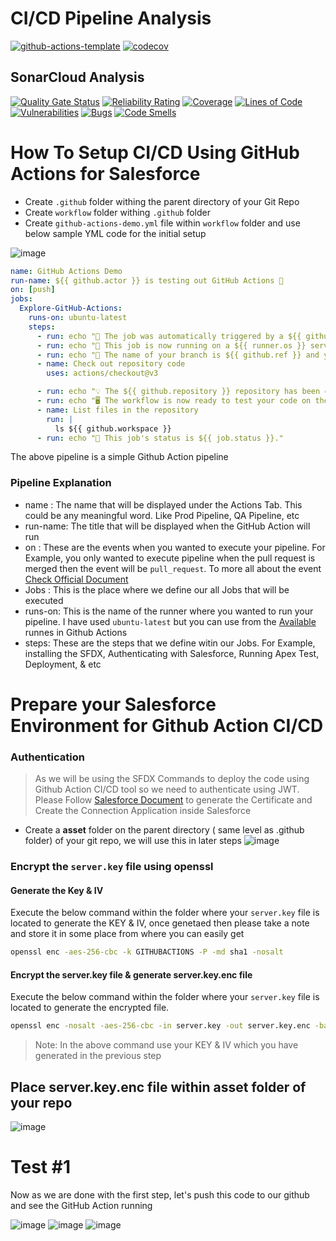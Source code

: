 # CI/CD Pipeline Analysis

[![github-actions-template](https://github.com/amitastreait/github-actions/actions/workflows/main.yml/badge.svg)](https://github.com/amitastreait/github-actions/actions/workflows/main.yml)
[![codecov](https://codecov.io/gh/amitastreait/github-actions/branch/main/graph/badge.svg?token=M4740ZWGJH)](https://codecov.io/gh/amitastreait/github-actions)

## SonarCloud Analysis

[![Quality Gate Status](https://sonarcloud.io/api/project_badges/measure?project=amitastreait_github-actions&metric=alert_status)](https://sonarcloud.io/summary/new_code?id=amitastreait_github-actions)
[![Reliability Rating](https://sonarcloud.io/api/project_badges/measure?project=amitastreait_github-actions&metric=reliability_rating)](https://sonarcloud.io/summary/new_code?id=amitastreait_github-actions)
[![Coverage](https://sonarcloud.io/api/project_badges/measure?project=amitastreait_github-actions&metric=coverage)](https://sonarcloud.io/summary/new_code?id=amitastreait_github-actions)
[![Lines of Code](https://sonarcloud.io/api/project_badges/measure?project=amitastreait_github-actions&metric=ncloc)](https://sonarcloud.io/summary/new_code?id=amitastreait_github-actions)
[![Vulnerabilities](https://sonarcloud.io/api/project_badges/measure?project=amitastreait_github-actions&metric=vulnerabilities)](https://sonarcloud.io/summary/new_code?id=amitastreait_github-actions)
[![Bugs](https://sonarcloud.io/api/project_badges/measure?project=amitastreait_github-actions&metric=bugs)](https://sonarcloud.io/summary/new_code?id=amitastreait_github-actions)
[![Code Smells](https://sonarcloud.io/api/project_badges/measure?project=amitastreait_github-actions&metric=code_smells)](https://sonarcloud.io/summary/new_code?id=amitastreait_github-actions)

# How To Setup CI/CD Using GitHub Actions for Salesforce

- Create `.github` folder withing the parent directory of your Git Repo
- Create `workflow` folder withing `.github` folder
- Create `github-actions-demo.yml` file within `workflow` folder and use below sample YML code for the initial setup

![image](https://user-images.githubusercontent.com/14299807/202864209-5b73f7b4-d2ac-4ed8-92fd-e35f41d46db6.png)

```yml
name: GitHub Actions Demo
run-name: ${{ github.actor }} is testing out GitHub Actions 🚀
on: [push]
jobs:
  Explore-GitHub-Actions:
    runs-on: ubuntu-latest
    steps:
      - run: echo "🎉 The job was automatically triggered by a ${{ github.event_name }} event."
      - run: echo "🐧 This job is now running on a ${{ runner.os }} server hosted by GitHub!"
      - run: echo "🔎 The name of your branch is ${{ github.ref }} and your repository is ${{ github.repository }}."
      - name: Check out repository code
        uses: actions/checkout@v3

      - run: echo "💡 The ${{ github.repository }} repository has been cloned to the runner."
      - run: echo "🖥️ The workflow is now ready to test your code on the runner."
      - name: List files in the repository
        run: |
          ls ${{ github.workspace }}
      - run: echo "🍏 This job's status is ${{ job.status }}."
```

The above pipeline is a simple Github Action pipeline

### Pipeline Explanation
- name : The name that will be displayed under the Actions Tab. This could be any meaningful word. Like Prod Pipeline, QA Pipeline, etc
- run-name: The title that will be displayed when the GitHub Action will run 
- on : These are the events when you wanted to execute your pipeline. For Example, you only wanted to execute pipeline when the pull request is merged then the event will be `pull_request`. To more all about the event [Check Official Document](https://docs.github.com/en/actions/using-workflows/events-that-trigger-workflows)
- Jobs : This is the place where we define our all Jobs that will be executed
- runs-on: This is the name of the runner where you wanted to run your pipeline. I have used `ubuntu-latest` but you can use from the [Available](https://docs.github.com/en/actions/using-github-hosted-runners/about-github-hosted-runners) runnes in Github Actions
- steps: These are the steps that we define witin our Jobs. For Example, installing the SFDX, Authenticating with Salesforce, Running Apex Test, Deployment, & etc

# Prepare your Salesforce Environment for Github Action CI/CD

### Authentication

> As we will be using the SFDX Commands to deploy the code using Github Action CI/CD tool so we need to authenticate using JWT. Please Follow [Salesforce Document](https://developer.salesforce.com/docs/atlas.en-us.sfdx_dev.meta/sfdx_dev/sfdx_dev_auth_jwt_flow.htm) to generate the Certificate and Create the Connection Application inside Salesforce

- Create a **asset** folder on the parent directory ( same level as .github folder) of your git repo, we will use this in later steps
![image](https://user-images.githubusercontent.com/14299807/202864231-f9cdd583-e0d4-4684-941e-d6d0f8afff51.png)

### Encrypt the `server.key` file using openssl

#### Generate the Key & IV
Execute the below command within the folder where your `server.key` file is located to generate the KEY & IV, once genetaed then please take a note and store it in some place from where you can easily get

````cmd
openssl enc -aes-256-cbc -k GITHUBACTIONS -P -md sha1 -nosalt
````

#### Encrypt the server.key file & generate server.key.enc file
Execute the below command within the folder where your `server.key` file is located to generate the encrypted file.
````cmd
openssl enc -nosalt -aes-256-cbc -in server.key -out server.key.enc -base64 -K <KEY> -iv <IV>
````
> Note:  In the above command use your KEY & IV which you have generated in the previous step

## Place server.key.enc file within asset folder of your repo

![image](https://user-images.githubusercontent.com/14299807/202864720-862d1d13-e344-4099-b9f5-77bd0a8ff6aa.png)

# Test #1
Now as we are done with the first step, let's push this code to our github and see the GitHub Action running

![image](https://user-images.githubusercontent.com/14299807/202889462-00a89eb4-6a89-4d34-87e3-d18302c3eed8.png)
![image](https://user-images.githubusercontent.com/14299807/202889492-1a85ded3-bb77-4d2d-ac5f-9c1ddf8c329a.png)
![image](https://user-images.githubusercontent.com/14299807/202889498-2159e569-17cc-48b0-b82f-4e8c423eb24c.png)

